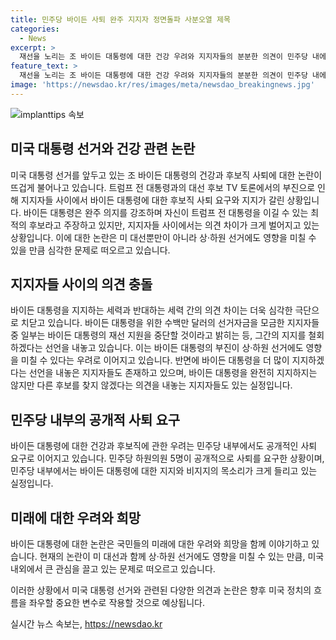 ```yaml
---
title: 민주당 바이든 사퇴 완주 지지자 정면돌파 사분오열 제목
categories:
  - News
excerpt: >
  재선을 노리는 조 바이든 대통령에 대한 건강 우려와 지지자들의 분분한 의견이 민주당 내에서 공론화되고 있다. 바이든 대통령은 대선 레이스 잔류 의지를 피력하며 치킨게임의 구체화를 경고하고 있지만, 지지자들은 그의 후보직 사퇴를 요구하며 대립으로 치닫고 있다. 더불어 바이든 대통령을 위한 선거자금 모금을 중단하는 지지자들도 등장하며 민주당 내의 대립이 심화되고 있다. 한편, 일부 지지자들은 여전히 바이든 대통령을 지지하며 그의 선거운동에 더 많은 기부를 약속하고 있다.
feature_text: >
  재선을 노리는 조 바이든 대통령에 대한 건강 우려와 지지자들의 분분한 의견이 민주당 내에서 공론화되고 있다. 바이든 대통령은 대선 레이스 잔류 의지를 피력하며 치킨게임의 구체화를 경고하고 있지만, 지지자들은 그의 후보직 사퇴를 요구하며 대립으로 치닫고 있다. 더불어 바이든 대통령을 위한 선거자금 모금을 중단하는 지지자들도 등장하며 민주당 내의 대립이 심화되고 있다. 한편, 일부 지지자들은 여전히 바이든 대통령을 지지하며 그의 선거운동에 더 많은 기부를 약속하고 있다.
image: 'https://newsdao.kr/res/images/meta/newsdao_breakingnews.jpg'
---
```


<p><img src="https://newsdao.kr/res/images/meta/newsdao_breakingnews.jpg" alt="implanttips 속보" /></p>

<h2 data-ke-size="size26">미국 대통령 선거와 건강 관련 논란</h2>

<p data-ke-size="size16">미국 대통령 선거를 앞두고 있는 조 바이든 대통령의 건강과 후보직 사퇴에 대한 논란이 뜨겁게 불어나고 있습니다. 트럼프 전 대통령과의 대선 후보 TV 토론에서의 부진으로 인해 지지자들 사이에서 바이든 대통령에 대한 후보직 사퇴 요구와 지지가 갈린 상황입니다. 바이든 대통령은 완주 의지를 강조하며 자신이 트럼프 전 대통령을 이길 수 있는 최적의 후보라고 주장하고 있지만, 지지자들 사이에서는 의견 차이가 크게 벌어지고 있는 상황입니다. 이에 대한 논란은 미 대선뿐만이 아니라 상·하원 선거에도 영향을 미칠 수 있을 만큼 심각한 문제로 떠오르고 있습니다.</p>

<h2 data-ke-size="size26">지지자들 사이의 의견 충돌</h2>

<p data-ke-size="size16">바이든 대통령을 지지하는 세력과 반대하는 세력 간의 의견 차이는 더욱 심각한 극단으로 치닫고 있습니다. 바이든 대통령을 위한 수백만 달러의 선거자금을 모금한 지지자들 중 일부는 바이든 대통령의 재선 지원을 중단할 것이라고 밝히는 등, 그간의 지지를 철회하겠다는 선언을 내놓고 있습니다. 이는 바이든 대통령의 부진이 상·하원 선거에도 영향을 미칠 수 있다는 우려로 이어지고 있습니다. 반면에 바이든 대통령을 더 많이 지지하겠다는 선언을 내놓은 지지자들도 존재하고 있으며, 바이든 대통령을 완전히 지지하지는 않지만 다른 후보를 찾지 않겠다는 의견을 내놓는 지지자들도 있는 실정입니다.</p>

<h2 data-ke-size="size26">민주당 내부의 공개적 사퇴 요구</h2>

<p data-ke-size="size16">바이든 대통령에 대한 건강과 후보직에 관한 우려는 민주당 내부에서도 공개적인 사퇴 요구로 이어지고 있습니다. 민주당 하원의원 5명이 공개적으로 사퇴를 요구한 상황이며, 민주당 내부에서는 바이든 대통령에 대한 지지와 비지지의 목소리가 크게 들리고 있는 실정입니다.</p>

<h2 data-ke-size="size26">미래에 대한 우려와 희망</h2>

<p data-ke-size="size16">바이든 대통령에 대한 논란은 국민들의 미래에 대한 우려와 희망을 함께 이야기하고 있습니다. 현재의 논란이 미 대선과 함께 상·하원 선거에도 영향을 미칠 수 있는 만큼, 미국 내외에서 큰 관심을 끌고 있는 문제로 떠오르고 있습니다.</p>

<p>이러한 상황에서 미국 대통령 선거와 관련된 다양한 의견과 논란은 향후 미국 정치의 흐름을 좌우할 중요한 변수로 작용할 것으로 예상됩니다.</p>
실시간 뉴스 속보는, <a href="https://newsdao.kr" rel="dofollow">https://newsdao.kr</a>


